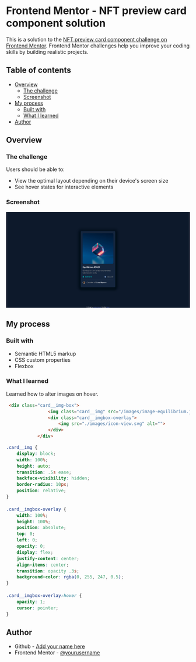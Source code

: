 # Frontend Mentor - NFT preview card component solution

This is a solution to the [NFT preview card component challenge on Frontend Mentor](https://www.frontendmentor.io/challenges/nft-preview-card-component-SbdUL_w0U). Frontend Mentor challenges help you improve your coding skills by building realistic projects. 

## Table of contents

- [Overview](#overview)
  - [The challenge](#the-challenge)
  - [Screenshot](#screenshot) 
- [My process](#my-process)
  - [Built with](#built-with)
  - [What I learned](#what-i-learned)
- [Author](#author)




## Overview

### The challenge

Users should be able to:

- View the optimal layout depending on their device's screen size
- See hover states for interactive elements

### Screenshot

![](./screenshot.jpg)
 
## My process

### Built with

- Semantic HTML5 markup
- CSS custom properties
- Flexbox

### What I learned

Learned how to alter images on hover.
```html
 <div class="card__img-box">
                <img class="card__img" src="/images/image-equilibrium.jpg" alt="">
                <div class="card__imgbox-overlay">
                    <img src="./images/icon-view.svg" alt="">
                </div>
            </div>
```
```css
.card__img {
    display: block;
    width: 100%;
    height: auto;
    transition: .5s ease;
    backface-visibility: hidden;
    border-radius: 10px;
    position: relative;
}

.card__imgbox-overlay {
    width: 100%;
    height: 100%;
    position: absolute;
    top: 0;
    left: 0;
    opacity: 0;
    display: flex;
    justify-content: center;
    align-items: center;
    transition: opacity .3s;
    background-color: rgba(0, 255, 247, 0.5);
}

.card__imgbox-overlay:hover {
    opacity: 1;
    cursor: pointer;
}
```


## Author

- Github - [Add your name here](https://github.com/StrigZ)
- Frontend Mentor - [@yourusername](https://www.frontendmentor.io/profile/StrigZ) 